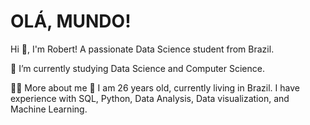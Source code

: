 # OLÁ, MUNDO!
Hi 👋, I'm Robert! A passionate Data Science student from Brazil.

🌱 I’m currently studying Data Science and Computer Science.

👨‍💻 More about me
💬 I am 26 years old, currently living in Brazil. I  have experience with SQL, Python, Data Analysis, Data visualization, and Machine Learning.

<!---
devr0bert/devr0bert is a ✨ special ✨ repository because its `README.md` (this file) appears on your GitHub profile.
You can click the Preview link to take a look at your changes.
--->
